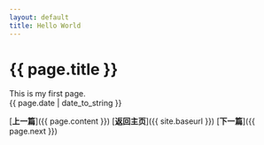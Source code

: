 ```yaml
---
layout: default  
title: Hello World  
---
```


# {{ page.title }}
This is my first page.  
{{ page.date | date_to_string }}  

[**上一篇**]({{ page.content }}) [**返回主页**]({{ site.baseurl }}) [**下一篇**]({{ page.next }})
